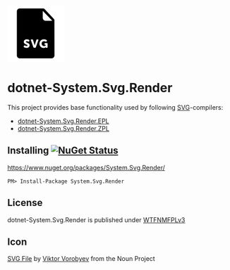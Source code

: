 ![Icon](assets/icon.png)

# dotnet-System.Svg.Render

This project provides base functionality used by following [SVG](https://en.wikipedia.org/wiki/Scalable_Vector_Graphics)-compilers:

- [dotnet-System.Svg.Render.EPL](https://github.com/dittodhole/dotnet-Svg.Contrib.Render/tree/master/src/System.Svg.Render.EPL)
- [dotnet-System.Svg.Render.ZPL](https://github.com/dittodhole/dotnet-Svg.Contrib.Render/tree/master/src/System.Svg.Render.ZPL)

## Installing [![NuGet Status](http://img.shields.io/nuget/v/System.Svg.Render.svg?style=flat)](https://www.nuget.org/packages/System.Svg.Render/)

https://www.nuget.org/packages/System.Svg.Render/

    PM> Install-Package System.Svg.Render

## License

dotnet-System.Svg.Render is published under [WTFNMFPLv3](https://github.com/dittodhole/WTFNMFPLv3)

## Icon

[SVG File](https://thenounproject.com/term/svg-file/321865/) by [Viktor Vorobyev](https://thenounproject.com/vityavorobyev) from the Noun Project
